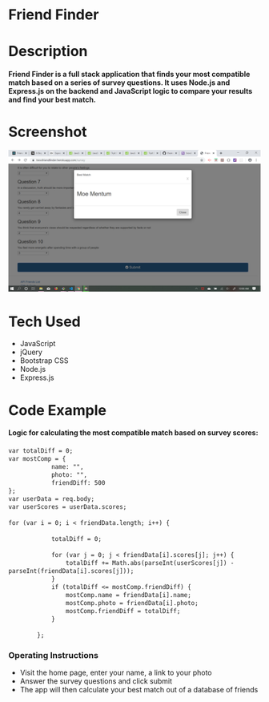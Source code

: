 # Friend Finder

# Description

#### Friend Finder is a full stack application that finds your most compatible match based on a series of survey questions. It uses Node.js and Express.js on the backend and JavaScript logic to compare your results and find your best match.

# Screenshot

![Survey Screenshot](/app/public/assets/Screenshot.png)

# Tech Used

* JavaScript
* jQuery
* Bootstrap CSS
* Node.js
* Express.js

# Code Example

#### Logic for calculating the most compatible match based on survey scores:

```
var totalDiff = 0;
var mostComp = {
            name: "",
            photo: "",
            friendDiff: 500
};        
var userData = req.body;
var userScores = userData.scores;
        
for (var i = 0; i < friendData.length; i++) {

            totalDiff = 0;

            for (var j = 0; j < friendData[i].scores[j]; j++) {
                totalDiff += Math.abs(parseInt(userScores[j]) - parseInt(friendData[i].scores[j]));
            }
            if (totalDiff <= mostComp.friendDiff) {
                mostComp.name = friendData[i].name;
                mostComp.photo = friendData[i].photo;
                mostComp.friendDiff = totalDiff;
            }
            
        };
```

### Operating Instructions

* Visit the home page, enter your name, a link to your photo
* Answer the survey questions and click submit 
* The app will then calculate your best match out of a database of friends
